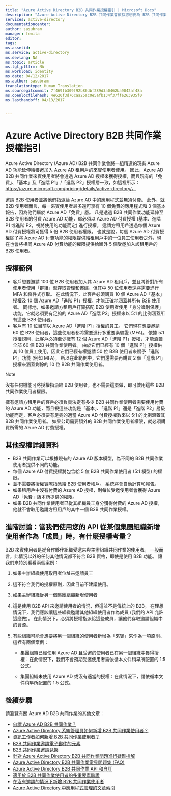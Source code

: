 ```yaml
---
title: "Azure Active Directory B2B 共同作業授權指引 | Microsoft Docs"
description: "Azure Active Directory B2B 共同作業會依據您想要為 B2B 共同作業使用者提供的功能而定，要求付費的 Azure AD 授權"
services: active-directory
documentationcenter: 
author: sasubram
manager: femila
editor: 
tags: 
ms.assetid: 
ms.service: active-directory
ms.devlang: NA
ms.topic: article
ms.tgt_pltfrm: NA
ms.workload: identity
ms.date: 04/12/2017
ms.author: sasubram
translationtype: Human Translation
ms.sourcegitcommit: 7f469fb309f92b86dbf289d3a0462ba9042af48a
ms.openlocfilehash: 4e620f3d76caa25ac0e5afb134f37ffe263935f0
ms.lasthandoff: 04/13/2017


---
```


# <a name="azure-active-directory-b2b-collaboration-licensing-guidance"></a>Azure Active Directory B2B 共同作業授權指引

Azure Active Directory (Azure AD) B2B 共同作業會將一組精選的現有 Azure AD 功能延伸給獲邀加入 Azure AD 租用戶的來賓使用者使用。 因此，Azure AD B2B 共同作業來賓使用者將會透過 Azure AD 授權來獲得授權，而與現有的「免費」、「基本」及「進階 P1」/「進階 P2」授權層一致，如這裡所示：https://azure.microsoft.com/pricing/details/active-directory/。

邀請 B2B 使用者並將他們指派給 Azure AD 中的應用程式並無須付費。 此外，就 B2B 使用者而言，每一來賓使用者最多還可享有 10 個免費的應用程式和 3 個基本報告，因為他們屬於 Azure AD「免費」層。
凡是透過 B2B 共同作業功能延伸至 B2B 使用者的付費 Azure AD 功能，都必須以 Azure AD 付費授權 (基本、進階 P1 或進階 P2，視將使用的功能而定) 進行授權。 邀請方租用戶透過每個 Azure AD 付費授權將可獲得 5 份 B2B 使用者權限。 也就是說，每個 Azure AD 付費授權除了將 Azure AD 付費功能的權限提供給租用戶中的一位員工使用者之外，現在也會將相同 Azure AD 付費功能的權限提供給額外 5 個受邀加入該租用戶的 B2B 使用者。

## <a name="licensing-examples"></a>授權範例
- 客戶想要邀請 100 位 B2B 使用者加入其 Azure AD 租用戶，並且將針對所有使用者使用「群組」型存取管理和佈建，但其中 50 位使用者還將需要進行 MFA 和條件式存取。 在此情況下，此客戶必須購買 10 個 Azure AD「基本」授權及 10 個 Azure AD「進階 P1」授權，才能正確地涵蓋其所有 B2B 使用者。 同樣地，如果邀請方租用戶打算搭配 B2B 使用者使用「身分識別保護」功能，它就必須要有足夠的 Azure AD「進階 P2」授權來以 5:1 的比例涵蓋所有這些 B2B 使用者。
- 客戶有 10 位目前以 Azure AD「進階 P1」授權的員工。 它們現在想要邀請 60 位 B2B 使用者，這些使用者都將需要進行多重要素驗證 (MFA)。 依據 5:1 授權規則，此客戶必須至少擁有 12 個 Azure AD「進階 P1」授權，才能涵蓋全部 60 個 B2B 共同作業使用者。 由於它們已經有 10 個「進階 P1」授權供其 10 位員工使用，因此它們已經有權邀請 50 位 B2B 使用者來賦予「進階 P1」功能 (例如 MFA)。 所以在此範例中，它們還需要再購買 2 個「進階 P1」授權來涵蓋剩餘的 10 位 B2B 共同作業使用者。

> [!NOTE]
> 沒有任何機能可將授權指派給 B2B 使用者，也不需要這麼做，即可啟用這些 B2B 共同作業使用者權限。

擁有邀請方租用戶的客戶必須負責決定有多少 B2B 共同作業使用者需要使用付費的 Azure AD 功能，而且視這些功能是「基本」、「進階 P1」還是「進階 P2」層級功能而定，客戶必須要有足夠的適當 Azure AD 付費授權數來以 5:1 的比例涵蓋其 B2B 共同作業使用者。 如果公司需要額外的 B2B 共同作業使用者權限，就必須購買所需的 Azure AD 付費授權。

## <a name="additional-licensing-details"></a>其他授權詳細資料
- B2B 共同作業可以根據現有的 Azure AD 版本模型，為不同的 B2B 共同作業使用者提供不同的功能。
- 每個 Azure AD 付費授權將包含給 5 位 B2B 共同作業使用者 (5:1 模型) 的權限。
- 並不需要將授權實際指派給 B2B 使用者帳戶。 系統將會自動計算和報告。
- 如果租用戶中沒有付費的 Azure AD 授權，則每位受邀使用者會獲得 Azure AD「免費」版本所提供的權限。
- 如果 B2B 共同作業使用者已從其組織員工身分獲得付費的 Azure AD 授權，他就不會取用邀請方租用戶的其中一個 B2B 共同作業授權。

## <a name="advanced-discussion-what-are-the-licensing-considerations-when-we-add-users-from-a-conglomerate-organization-as-members-using-your-apis"></a>進階討論：當我們使用您的 API 從某個集團組織新增使用者作為「成員」時，有什麼授權考量？
B2B 來賓使用者是從合作夥伴組織受邀來與主辦組織共同作業的使用者。 一般而言，此情況以外的任何其他情況都不符合 B2B 資格，即使是使用 B2B 功能。 讓我們來特別看看兩個案例：

1. 如果主辦組織使用取用者位址來邀請員工
  1. 這不符合我們的授權原則，因此目前不建議使用。

2.    如果主辦組織從另一個集團組織新增使用者
  1. 這是使用 B2B API 來邀請使用者的情況，但這並不是傳統上的 B2B。 在理想情況下，我們應該讓這些組織邀請其他組織使用者作為成員 (我們的 API 允許這麼做)。 在此情況下，必須將授權指派給這些成員，讓他們存取邀請組織中的資源。

  2. 有些組織可能會想要將另一個組織的使用者新增為「來賓」來作為一項原則。 這裡有兩個案例：
      * 集團組織已經使用 Azure AD 且受邀的使用者已在另一個組織中獲得授權：在此情況下，我們不會預期受邀使用者需依循本文件稍早所配置的 1:5 公式。 

      * 集團組織未使用 Azure AD 或沒有適當的授權：在此情況下，請依循本文件稍早所配置的 1:5 公式。


## <a name="next-steps"></a>後續步驟

請瀏覽有關 Azure AD B2B 共同作業的其他文章：

* [何謂 Azure AD B2B 共同作業？](active-directory-b2b-what-is-azure-ad-b2b.md)
* [Azure Active Directory 系統管理員如何新增 B2B 共同作業使用者？](active-directory-b2b-admin-add-users.md)
* [資訊工作者如何新增 B2B 共同作業使用者？](active-directory-b2b-iw-add-users.md)
* [B2B 共同作業邀請電子郵件的元素](active-directory-b2b-invitation-email.md)
* [B2B 共同作業邀請兌換](active-directory-b2b-redemption-experience.md)
* [針對 Azure Active Directory B2B 共同作業問題進行疑難排解](active-directory-b2b-troubleshooting.md)
* [Azure Active Directory B2B 共同作業常見問題集 (FAQ)](active-directory-b2b-faq.md)
* [Azure Active Directory B2B 共同作業 API 和自訂](active-directory-b2b-api.md)
* [適用於 B2B 共同作業使用者的多重要素驗證](active-directory-b2b-mfa-instructions.md)
* [在沒有邀請的情況下新增 B2B 共同作業使用者](active-directory-b2b-add-user-without-invite.md)
* [Azure Active Directory 中應用程式管理的文章索引](active-directory-apps-index.md)

